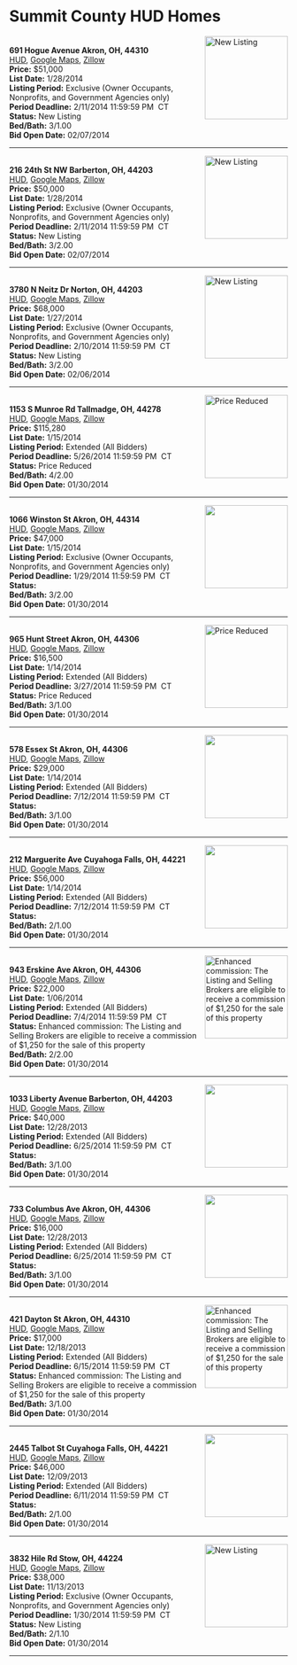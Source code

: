 # Summit County HUD Homes

[<img alt="New Listing" src="https://www.hudhomestore.com/pages/ImageShow.aspx?Case=412-500095" align="right" style="height:150px;">](http://www.hudhomestore.com/Listing/PropertyDetails.aspx?caseNumber=412-500095)  
**691 Hogue Avenue Akron, OH, 44310**  
[HUD](http://www.hudhomestore.com/Listing/PropertyDetails.aspx?caseNumber=412-500095), [Google Maps](http://maps.google.com/maps?q=691+Hogue+Avenue+Akron%2C+OH%2C+44310), [Zillow](http://www.zillow.com/homes/691+Hogue+Avenue+Akron%2C+OH%2C+44310/)  
**Price:** $51,000  
**List Date:** 1/28/2014  
**Listing Period:** Exclusive (Owner Occupants, Nonprofits, and Government Agencies only)  
**Period Deadline:** 2/11/2014 11:59:59 PM  CT  
**Status:** New Listing  
**Bed/Bath:** 3/1.00  
**Bid Open Date:** 02/07/2014

***

[<img alt="New Listing" src="https://www.hudhomestore.com/pages/ImageShow.aspx?Case=412-492841" align="right" style="height:150px;">](http://www.hudhomestore.com/Listing/PropertyDetails.aspx?caseNumber=412-492841)  
**216 24th St NW Barberton, OH, 44203**  
[HUD](http://www.hudhomestore.com/Listing/PropertyDetails.aspx?caseNumber=412-492841), [Google Maps](http://maps.google.com/maps?q=216+24th+St+NW+Barberton%2C+OH%2C+44203), [Zillow](http://www.zillow.com/homes/216+24th+St+NW+Barberton%2C+OH%2C+44203/)  
**Price:** $50,000  
**List Date:** 1/28/2014  
**Listing Period:** Exclusive (Owner Occupants, Nonprofits, and Government Agencies only)  
**Period Deadline:** 2/11/2014 11:59:59 PM  CT  
**Status:** New Listing  
**Bed/Bath:** 3/2.00  
**Bid Open Date:** 02/07/2014

***

[<img alt="New Listing" src="https://www.hudhomestore.com/pages/ImageShow.aspx?Case=412-617467" align="right" style="height:150px;">](http://www.hudhomestore.com/Listing/PropertyDetails.aspx?caseNumber=412-617467)  
**3780 N Neitz Dr Norton, OH, 44203**  
[HUD](http://www.hudhomestore.com/Listing/PropertyDetails.aspx?caseNumber=412-617467), [Google Maps](http://maps.google.com/maps?q=3780+N+Neitz+Dr+Norton%2C+OH%2C+44203), [Zillow](http://www.zillow.com/homes/3780+N+Neitz+Dr+Norton%2C+OH%2C+44203/)  
**Price:** $68,000  
**List Date:** 1/27/2014  
**Listing Period:** Exclusive (Owner Occupants, Nonprofits, and Government Agencies only)  
**Period Deadline:** 2/10/2014 11:59:59 PM  CT  
**Status:** New Listing  
**Bed/Bath:** 3/2.00  
**Bid Open Date:** 02/06/2014

***

[<img alt="Price Reduced" src="https://www.hudhomestore.com/pages/ImageShow.aspx?Case=412-548255" align="right" style="height:150px;">](http://www.hudhomestore.com/Listing/PropertyDetails.aspx?caseNumber=412-548255)  
**1153 S Munroe Rd Tallmadge, OH, 44278**  
[HUD](http://www.hudhomestore.com/Listing/PropertyDetails.aspx?caseNumber=412-548255), [Google Maps](http://maps.google.com/maps?q=1153+S+Munroe+Rd+Tallmadge%2C+OH%2C+44278), [Zillow](http://www.zillow.com/homes/1153+S+Munroe+Rd+Tallmadge%2C+OH%2C+44278/)  
**Price:** $115,280  
**List Date:** 1/15/2014  
**Listing Period:** Extended (All Bidders)  
**Period Deadline:** 5/26/2014 11:59:59 PM  CT  
**Status:** Price Reduced  
**Bed/Bath:** 4/2.00  
**Bid Open Date:** 01/30/2014

***

[<img alt="" src="https://www.hudhomestore.com/pages/ImageShow.aspx?Case=412-505269" align="right" style="height:150px;">](http://www.hudhomestore.com/Listing/PropertyDetails.aspx?caseNumber=412-505269)  
**1066 Winston St Akron, OH, 44314**  
[HUD](http://www.hudhomestore.com/Listing/PropertyDetails.aspx?caseNumber=412-505269), [Google Maps](http://maps.google.com/maps?q=1066+Winston+St+Akron%2C+OH%2C+44314), [Zillow](http://www.zillow.com/homes/1066+Winston+St+Akron%2C+OH%2C+44314/)  
**Price:** $47,000  
**List Date:** 1/15/2014  
**Listing Period:** Exclusive (Owner Occupants, Nonprofits, and Government Agencies only)  
**Period Deadline:** 1/29/2014 11:59:59 PM  CT  
**Status:**   
**Bed/Bath:** 3/2.00  
**Bid Open Date:** 01/30/2014

***

[<img alt="Price Reduced" src="https://www.hudhomestore.com/pages/ImageShow.aspx?Case=412-657164" align="right" style="height:150px;">](http://www.hudhomestore.com/Listing/PropertyDetails.aspx?caseNumber=412-657164)  
**965 Hunt Street Akron, OH, 44306**  
[HUD](http://www.hudhomestore.com/Listing/PropertyDetails.aspx?caseNumber=412-657164), [Google Maps](http://maps.google.com/maps?q=965+Hunt+Street+Akron%2C+OH%2C+44306), [Zillow](http://www.zillow.com/homes/965+Hunt+Street+Akron%2C+OH%2C+44306/)  
**Price:** $16,500  
**List Date:** 1/14/2014  
**Listing Period:** Extended (All Bidders)  
**Period Deadline:** 3/27/2014 11:59:59 PM  CT  
**Status:** Price Reduced  
**Bed/Bath:** 3/1.00  
**Bid Open Date:** 01/30/2014

***

[<img alt="" src="https://www.hudhomestore.com/pages/ImageShow.aspx?Case=412-554014" align="right" style="height:150px;">](http://www.hudhomestore.com/Listing/PropertyDetails.aspx?caseNumber=412-554014)  
**578 Essex St Akron, OH, 44306**  
[HUD](http://www.hudhomestore.com/Listing/PropertyDetails.aspx?caseNumber=412-554014), [Google Maps](http://maps.google.com/maps?q=578+Essex+St+Akron%2C+OH%2C+44306), [Zillow](http://www.zillow.com/homes/578+Essex+St+Akron%2C+OH%2C+44306/)  
**Price:** $29,000  
**List Date:** 1/14/2014  
**Listing Period:** Extended (All Bidders)  
**Period Deadline:** 7/12/2014 11:59:59 PM  CT  
**Status:**   
**Bed/Bath:** 3/1.00  
**Bid Open Date:** 01/30/2014

***

[<img alt="" src="https://www.hudhomestore.com/pages/ImageShow.aspx?Case=412-407133" align="right" style="height:150px;">](http://www.hudhomestore.com/Listing/PropertyDetails.aspx?caseNumber=412-407133)  
**212 Marguerite Ave Cuyahoga Falls, OH, 44221**  
[HUD](http://www.hudhomestore.com/Listing/PropertyDetails.aspx?caseNumber=412-407133), [Google Maps](http://maps.google.com/maps?q=212+Marguerite+Ave+Cuyahoga+Falls%2C+OH%2C+44221), [Zillow](http://www.zillow.com/homes/212+Marguerite+Ave+Cuyahoga+Falls%2C+OH%2C+44221/)  
**Price:** $56,000  
**List Date:** 1/14/2014  
**Listing Period:** Extended (All Bidders)  
**Period Deadline:** 7/12/2014 11:59:59 PM  CT  
**Status:**   
**Bed/Bath:** 2/1.00  
**Bid Open Date:** 01/30/2014

***

[<img alt="Enhanced commission: The Listing and Selling Brokers are eligible to receive a commission of $1,250 for the sale of this property" src="https://www.hudhomestore.com/pages/ImageShow.aspx?Case=412-362951" align="right" style="height:150px;">](http://www.hudhomestore.com/Listing/PropertyDetails.aspx?caseNumber=412-362951)  
**943 Erskine Ave Akron, OH, 44306**  
[HUD](http://www.hudhomestore.com/Listing/PropertyDetails.aspx?caseNumber=412-362951), [Google Maps](http://maps.google.com/maps?q=943+Erskine+Ave+Akron%2C+OH%2C+44306), [Zillow](http://www.zillow.com/homes/943+Erskine+Ave+Akron%2C+OH%2C+44306/)  
**Price:** $22,000  
**List Date:** 1/06/2014  
**Listing Period:** Extended (All Bidders)  
**Period Deadline:** 7/4/2014 11:59:59 PM  CT  
**Status:** Enhanced commission: The Listing and Selling Brokers are eligible to receive a commission of $1,250 for the sale of this property  
**Bed/Bath:** 2/2.00  
**Bid Open Date:** 01/30/2014

***

[<img alt="" src="https://www.hudhomestore.com/pages/ImageShow.aspx?Case=412-558440" align="right" style="height:150px;">](http://www.hudhomestore.com/Listing/PropertyDetails.aspx?caseNumber=412-558440)  
**1033 Liberty Avenue Barberton, OH, 44203**  
[HUD](http://www.hudhomestore.com/Listing/PropertyDetails.aspx?caseNumber=412-558440), [Google Maps](http://maps.google.com/maps?q=1033+Liberty+Avenue+Barberton%2C+OH%2C+44203), [Zillow](http://www.zillow.com/homes/1033+Liberty+Avenue+Barberton%2C+OH%2C+44203/)  
**Price:** $40,000  
**List Date:** 12/28/2013  
**Listing Period:** Extended (All Bidders)  
**Period Deadline:** 6/25/2014 11:59:59 PM  CT  
**Status:**   
**Bed/Bath:** 3/1.00  
**Bid Open Date:** 01/30/2014

***

[<img alt="" src="https://www.hudhomestore.com/pages/ImageShow.aspx?Case=412-442922" align="right" style="height:150px;">](http://www.hudhomestore.com/Listing/PropertyDetails.aspx?caseNumber=412-442922)  
**733 Columbus Ave Akron, OH, 44306**  
[HUD](http://www.hudhomestore.com/Listing/PropertyDetails.aspx?caseNumber=412-442922), [Google Maps](http://maps.google.com/maps?q=733+Columbus+Ave+Akron%2C+OH%2C+44306), [Zillow](http://www.zillow.com/homes/733+Columbus+Ave+Akron%2C+OH%2C+44306/)  
**Price:** $16,000  
**List Date:** 12/28/2013  
**Listing Period:** Extended (All Bidders)  
**Period Deadline:** 6/25/2014 11:59:59 PM  CT  
**Status:**   
**Bed/Bath:** 3/1.00  
**Bid Open Date:** 01/30/2014

***

[<img alt="Enhanced commission: The Listing and Selling Brokers are eligible to receive a commission of $1,250 for the sale of this property" src="https://www.hudhomestore.com/pages/ImageShow.aspx?Case=412-384781" align="right" style="height:150px;">](http://www.hudhomestore.com/Listing/PropertyDetails.aspx?caseNumber=412-384781)  
**421 Dayton St Akron, OH, 44310**  
[HUD](http://www.hudhomestore.com/Listing/PropertyDetails.aspx?caseNumber=412-384781), [Google Maps](http://maps.google.com/maps?q=421+Dayton+St+Akron%2C+OH%2C+44310), [Zillow](http://www.zillow.com/homes/421+Dayton+St+Akron%2C+OH%2C+44310/)  
**Price:** $17,000  
**List Date:** 12/18/2013  
**Listing Period:** Extended (All Bidders)  
**Period Deadline:** 6/15/2014 11:59:59 PM  CT  
**Status:** Enhanced commission: The Listing and Selling Brokers are eligible to receive a commission of $1,250 for the sale of this property  
**Bed/Bath:** 3/1.00  
**Bid Open Date:** 01/30/2014

***

[<img alt="" src="https://www.hudhomestore.com/pages/ImageShow.aspx?Case=412-568622" align="right" style="height:150px;">](http://www.hudhomestore.com/Listing/PropertyDetails.aspx?caseNumber=412-568622)  
**2445 Talbot St Cuyahoga Falls, OH, 44221**  
[HUD](http://www.hudhomestore.com/Listing/PropertyDetails.aspx?caseNumber=412-568622), [Google Maps](http://maps.google.com/maps?q=2445+Talbot+St+Cuyahoga+Falls%2C+OH%2C+44221), [Zillow](http://www.zillow.com/homes/2445+Talbot+St+Cuyahoga+Falls%2C+OH%2C+44221/)  
**Price:** $46,000  
**List Date:** 12/09/2013  
**Listing Period:** Extended (All Bidders)  
**Period Deadline:** 6/11/2014 11:59:59 PM  CT  
**Status:**   
**Bed/Bath:** 2/1.00  
**Bid Open Date:** 01/30/2014

***

[<img alt="New Listing" src="https://www.hudhomestore.com/pages/ImageShow.aspx?Case=412-518037" align="right" style="height:150px;">](http://www.hudhomestore.com/Listing/PropertyDetails.aspx?caseNumber=412-518037)  
**3832 Hile Rd Stow, OH, 44224**  
[HUD](http://www.hudhomestore.com/Listing/PropertyDetails.aspx?caseNumber=412-518037), [Google Maps](http://maps.google.com/maps?q=3832+Hile+Rd+Stow%2C+OH%2C+44224), [Zillow](http://www.zillow.com/homes/3832+Hile+Rd+Stow%2C+OH%2C+44224/)  
**Price:** $38,000  
**List Date:** 11/13/2013  
**Listing Period:** Exclusive (Owner Occupants, Nonprofits, and Government Agencies only)  
**Period Deadline:** 1/30/2014 11:59:59 PM  CT  
**Status:** New Listing  
**Bed/Bath:** 2/1.10  
**Bid Open Date:** 01/30/2014

***

